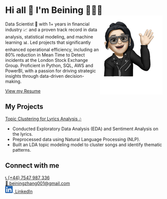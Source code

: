 # Hi all 👋 I'm Beining 👩🏻‍💻 <img align="right" width="200" src="assets/img/avatar.png">

Data Scientist 🚀 with 1+ years in financial industry 📈 and a proven track record in data analysis, statistical modeling, and machine learning 📊. Led projects that significantly enhanced operational efficiency, including an 80% reduction in Mean Time to Detect incidents at the London Stock Exchange Group. Proficient in Python, SQL, AWS and PowerBI, with a passion for driving strategic insights through data-driven decision-making.


[View my Resume](https://beiningzhang.github.io/resume)

## My Projects
[Topic Clustering for Lyrics Analysis 🎶](https://github.com/BeiningZhang/beatles-lyrics-analysis.git) 
- Conducted Exploratory Data Analysis (EDA) and Sentiment Analysis on the lyrics.
- Preprocessed data using Natural Language Processing (NLP).
- Built an LDA topic modeling model to cluster songs and identify thematic patterns.


## Connect with me
[📞 (+44) 7547 987 336](tel:+447547987336)\
[📧 beiningzhang001@gmail.com](mailto:beiningzhang001@gmail.com)\
[<img src="assets/img/LI-In-Bug.png" width="28"/> LinkedIn](https://www.linkedin.com/in/beining-zhang)
